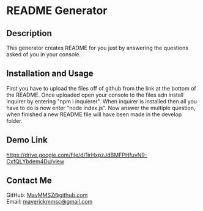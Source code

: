 # README Generator
## Description
This generator creates README for you just by answering the questions asked of you in your console.
## Installation and Usage
First you have to upload the files off of github from the link at the bottom of the README. Once uploaded open your console to the files adn install inquirer by entering "npm i inquierer". When inquirer is installed then all you have to do is now enter "node index.js". Now answer the multiple question, when finished a new README file will have been made in the develop folder.
## Demo Link
https://drive.google.com/file/d/1irHxpzJdBMFPHfuvN9-CxfQLYbdem4Du/view
## Contact Me
GitHub: [MavMMSZ@github.com](https://github.com/MavMMSZ)<br>
Email: maverickmmsc@gmail.com
